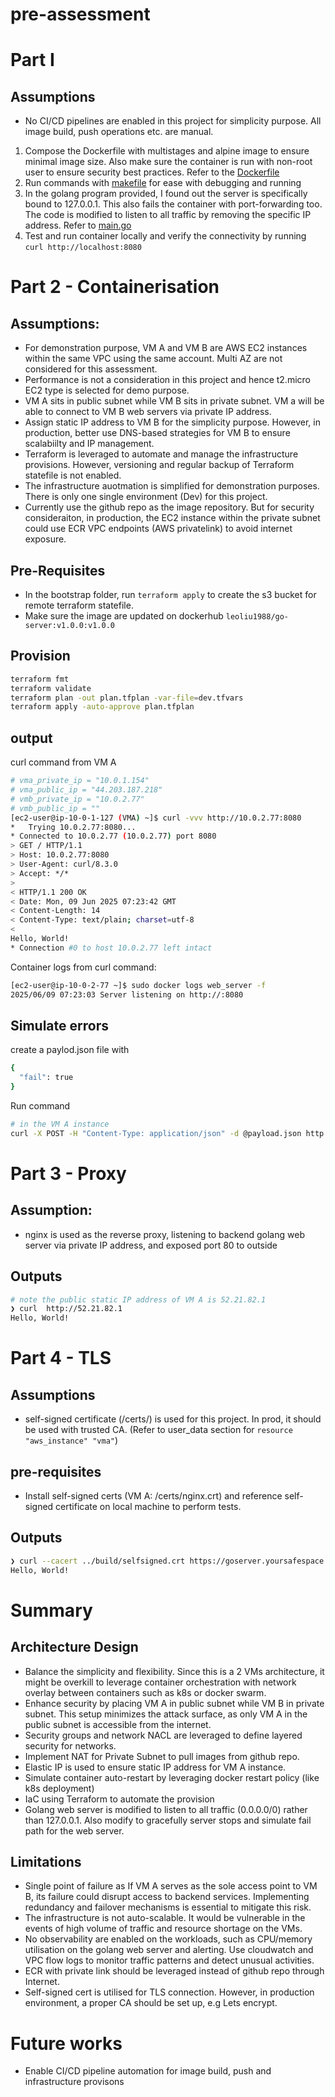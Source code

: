 # pre-assessment

# Part I
## Assumptions
- No CI/CD pipelines are enabled in this project for simplicity purpose. All image build, push operations etc. are manual.


1. Compose the Dockerfile with multistages and alpine image to ensure minimal image size. Also make sure the container is run with non-root user to ensure security best practices. Refer to the [Dockerfile](./Dockerfile)
2. Run commands with [makefile](./Makefile) for ease with debugging and running
3. In the golang program provided, I found out the server is specifically bound to 127.0.0.1. This also fails the container with port-forwarding too. The code is modified to listen to all traffic by removing the specific IP address. Refer to [main.go](./main.go)
4. Test and run container locally and verify the connectivity by running `curl http://localhost:8080`

# Part 2 - Containerisation
## Assumptions:
- For demonstration purpose, VM A and VM B are AWS EC2 instances within the same VPC using the same account. Multi AZ are not considered for this assessment.
- Performance is not a consideration in this project and hence t2.micro EC2 type is selected for demo purpose.
- VM A sits in public subnet while VM B sits in private subnet. VM a will be able to connect to VM B web servers via private IP address.
- Assign static IP address to VM B for the simplicity purpose. However, in production, better use DNS-based strategies for VM B to ensure scalabiilty and IP management. 
- Terraform is leveraged to automate and manage the infrastructure provisions. However, versioning and regular backup of Terraform statefile is not enabled.
- The infrastructure auotmation is simplified for demonstration purposes. There is only one single environment (Dev) for this project.
- Currently use the github repo as the image repository. But for security consideraiton, in production, the EC2 instance within the private subnet could use ECR VPC endpoints (AWS privatelink) to avoid internet exposure.


## Pre-Requisites
- In the bootstrap folder, run `terraform apply` to create the s3 bucket for remote terraform statefile.
- Make sure the image are updated on dockerhub `leoliu1988/go-server:v1.0.0:v1.0.0`

## Provision
```bash
terraform fmt
terraform validate
terraform plan -out plan.tfplan -var-file=dev.tfvars
terraform apply -auto-approve plan.tfplan
```

## output
curl command from VM A
```bash
# vma_private_ip = "10.0.1.154"
# vma_public_ip = "44.203.187.218"
# vmb_private_ip = "10.0.2.77"
# vmb_public_ip = ""
[ec2-user@ip-10-0-1-127 (VMA) ~]$ curl -vvv http://10.0.2.77:8080
*   Trying 10.0.2.77:8080...
* Connected to 10.0.2.77 (10.0.2.77) port 8080
> GET / HTTP/1.1
> Host: 10.0.2.77:8080
> User-Agent: curl/8.3.0
> Accept: */*
> 
< HTTP/1.1 200 OK
< Date: Mon, 09 Jun 2025 07:23:42 GMT
< Content-Length: 14
< Content-Type: text/plain; charset=utf-8
< 
Hello, World!
* Connection #0 to host 10.0.2.77 left intact
```

Container logs from curl command:
```bash
[ec2-user@ip-10-0-2-77 ~]$ sudo docker logs web_server -f
2025/06/09 07:23:03 Server listening on http://:8080
```
## Simulate errors
create a paylod.json file with 
```bash
{
  "fail": true
}
```
Run command
```bash
# in the VM A instance
curl -X POST -H "Content-Type: application/json" -d @payload.json http://10.0.2.77:8080
```

# Part 3 - Proxy
## Assumption:
- nginx is used as the reverse proxy, listening to backend golang web server via private IP address, and exposed port 80 to outside

## Outputs
```bash
# note the public static IP address of VM A is 52.21.82.1
❯ curl  http://52.21.82.1
Hello, World!
```

# Part 4 - TLS
## Assumptions
- self-signed certificate (/certs/) is used for this project. In prod, it should be used with trusted CA. (Refer to user_data section for `resource "aws_instance" "vma"`)

## pre-requisites
- Install self-signed certs (VM A: /certs/nginx.crt) and reference self-signed certificate on local machine to perform tests. 

## Outputs
```bash
❯ curl --cacert ../build/selfsigned.crt https://goserver.yoursafespace.com.au
Hello, World!
```

# Summary
## Architecture Design
- Balance the simplicity and flexibility. Since this is a 2 VMs architecture, it might be overkill to leverage container orchestration with network overlay between containers such as k8s or docker swarm.
- Enhance security by placing VM A in public subnet while VM B in private subnet. This setup minimizes the attack surface, as only VM A in the public subnet is accessible from the internet.
- Security groups and network NACL are leveraged to define layered security for networks.
- Implement NAT for Private Subnet to pull images from github repo.
- Elastic IP is used to ensure static IP address for VM A instance.
- Simulate container auto-restart by leveraging docker restart policy (like k8s deployment)
- IaC using Terraform to automate the provision
- Golang web server is modified to listen to all traffic (0.0.0.0/0) rather than 127.0.0.1.  Also modify to gracefully server stops and simulate fail path for the web server.

## Limitations
- Single point of failure as If VM A serves as the sole access point to VM B, its failure could disrupt access to backend services. Implementing redundancy and failover mechanisms is essential to mitigate this risk.
- The infrastructure is not auto-scalable. It would be vulnerable in the events of high volume of traffic and resource shortage on the VMs. 
- No observability are enabled on the workloads, such as CPU/memory utilisation on the golang web server and alerting. Use cloudwatch and VPC flow logs to monitor traffic patterns and detect unusual activities.
- ECR with private link should be leveraged instead of github repo through Internet.
- Self-signed cert is utilised for TLS connection. However, in production environment, a proper CA should be set up, e.g Lets encrypt.

# Future works
- Enable CI/CD pipeline automation for image build, push and infrastructure provisons

